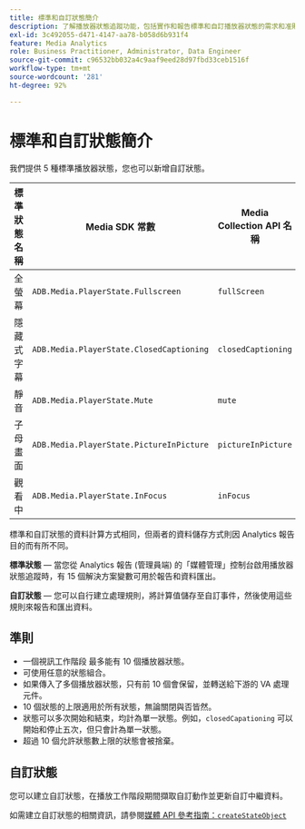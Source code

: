 ```yaml
---
title: 標準和自訂狀態簡介
description: 了解播放器狀態追蹤功能，包括實作和報告標準和自訂播放器狀態的需求和准則。
exl-id: 3c492055-d471-4147-aa78-b058d6b931f4
feature: Media Analytics
role: Business Practitioner, Administrator, Data Engineer
source-git-commit: c96532bb032a4c9aaf9eed28d97fbd33ceb1516f
workflow-type: tm+mt
source-wordcount: '281'
ht-degree: 92%

---
```


# 標準和自訂狀態簡介

我們提供 5 種標準播放器狀態，您也可以新增自訂狀態。

| 標準狀態名稱 | Media SDK 常數 | Media Collection API 名稱 |
|-----------------------|------------------------------------------|-----------------------------|
| 全螢幕 | `ADB.Media.PlayerState.Fullscreen` | `fullScreen` |
| 隱藏式字幕 | `ADB.Media.PlayerState.ClosedCaptioning` | `closedCaptioning` |
| 靜音 | `ADB.Media.PlayerState.Mute` | `mute` |
| 子母畫面 | `ADB.Media.PlayerState.PictureInPicture` | `pictureInPicture` |
| 觀看中 | `ADB.Media.PlayerState.InFocus` | `inFocus` |

標準和自訂狀態的資料計算方式相同，但兩者的資料儲存方式則因 Analytics 報告目的而有所不同。

**標準狀態** — 當您從 Analytics 報告 (管理員端) 的「媒體管理」控制台啟用播放器狀態追蹤時，有 15 個解決方案變數可用於報告和資料匯出。

**自訂狀態** — 您可以自行建立處理規則，將計算值儲存至自訂事件，然後使用這些規則來報告和匯出資料。

## 準則

* 一個視訊工作階段 最多能有 10 個播放器狀態。
* 可使用任意的狀態組合。
* 如果傳入了多個播放器狀態，只有前 10 個會保留，並轉送給下游的 VA 處理元件。
* 10 個狀態的上限適用於所有狀態，無論關閉與否皆然。
* 狀態可以多次開始和結束，均計為單一狀態。例如，`closedCapationing` 可以開始和停止五次，但只會計為單一狀態。
* 超過 10 個允許狀態數上限的狀態會被捨棄。

## 自訂狀態

您可以建立自訂狀態，在播放工作階段期間擷取自訂動作並更新自訂中繼資料。

如需建立自訂狀態的相關資訊，請參閱[媒體 API 參考指南：`createStateObject`](https://aep-sdks.gitbook.io/docs/using-mobile-extensions/adobe-media-analytics/media-api-reference#createstateobject)
